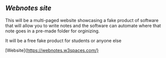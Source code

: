 ## *Webnotes site*

This will be a multi-paged website showcasing a fake product of software that
will allow you to write notes and the software can automate where that note goes in a pre-made folder for orginizing. 

It will be a free fake product for students or anyone else

[Website]{https://webnotes.w3spaces.com/}
